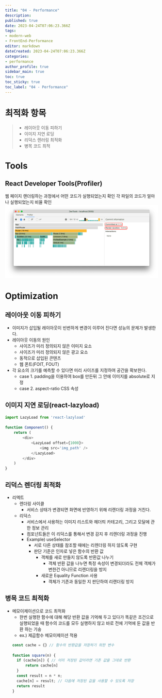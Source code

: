 ```yaml
---
title: "04 - Performance"
description: 
published: true
date: 2023-04-24T07:06:23.366Z
tags: 
- modern-web
- FrontEnd-Performance
editor: markdown
dateCreated: 2023-04-24T07:06:23.366Z
categories: 
- performance
author_profile: true
sidebar_main: true
toc: true
toc_sticky: true
toc_label: "04 - Performance"
---
```


# 최적화 항목
> - 레이아웃 이동 피하기
> - 이미지 지연 로딩
> - 리덕스 렌러링 최적화
> - 병목 코드 최적 

# Tools
## React Developer Tools(Profiler)
웹 페이지 랜더링하는 과정에서 어떤 코드가 실행되었는지 확인
각 파일의 코드가 얼마나 실행되었는지 비율 확인
![performance-11.png](..%2F..%2Fassets%2Fimg%2Fperformance%2Fperformance-11.png)

# Optimization
## 레이아웃 이동 피하기
- 이미지가 삽입될 레이아웃이 빈번하게 변경이 이루어 진다면 성능의 문제가 발생한다.
- 레이아웃 이동의 원인
  - 사이즈가 미리 정의되지 않은 이미지 요소
  - 사이즈가 미리 정의되지 않은 광고 요소
  - 동적으로 삽입된 콘텐츠
  - 웹 폰트(FOIT, FOUT)
- 각 요소의 크기를 예측할 수 있다면 미리 사이즈를 지정하여 공간을 확보한다.
  - case 1. padding을 이용하여 box를 만든뒤 그 안에 이미지를 absolute로 지정
  - case 2. aspect-ratio CSS 속성

## 이미지 지연 로딩(react-lazyload)

```javascript
import LazyLoad from 'react-lazyload'

function Component() {
    return (
        <div>
            <LazyLoad offset={1000}>
                <img src='img_path' />
            </LazyLoad>
        </div>
    )
}
```

## 리덕스 렌더링 최적화
- 리엑트 
  - 렌더링 사이클 
    - 서비스 상태가 변경되면 화면에 반영하기 위해 리렌더링 과정을 거친다.
  - 리덕스
    - 서비스에서 사용하는 이미지 리스트와 헤더틔 카테고리, 그리고 모달에 관한 정보 관리
    - 컴포넌트들은 이 리덕스를 통해서 변경 감지 후 리렌더링 과정을 진행
    - Example) useSelector
      - 서로 다른 상태를 참조할 때에는 리렌더링 하지 않도록 구현
      - 판단 기준은 인자로 넣은 함수의 반환 값
        - 객체를 새로 만들지 않도록 반환값 나누기
          - 객체 반환 값을 나누면 특정 속성이 변경되더라도 전체 객체가 변한건 아니므로 리렌더링을 방지 
        - 새로운 Equality Function 사용
          - 객체가 기존과 동일한 지 판단하여 리랜더링 방지

## 병목 코드 최적화
- 메모이제이션으로 코드 최적화
  - 한번 실행한 함수에 대해 해당 반환 값을 기억해 두고 있다가 똑같은 조건으로 실행되었을 때 함수의 코드를 모두 실행하지 않고 바로 전에 기억에 둔 값을 반환 하는 기숭
  - ex.) 제곱함수 메모이제이션 적용 
  ```javascript
  const cache = {} // 함수의 반환값을 저장하기 위한 변수
  
  function square(n) {
    if (cache[n]) { // 이미 저장된 값이라면 기존 값을 그대로 반환
        return cache[n] 
    }
    const result = n * n;
    cache[n] = result; // 다음에 저장된 값을 사용할 수 있도록 저장
    return result
  }
  ```